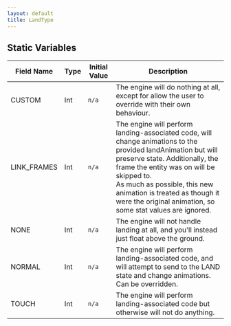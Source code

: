 ```yaml
---
layout: default
title: LandType
---
```


## Static Variables

| Field Name | Type | Initial Value | Description |
| ------------ | ------ | --------------- | ------------- |
| CUSTOM | Int | `n/a` | The engine will do nothing at all, except for allow the user to override with their own behaviour. |
| LINK_FRAMES | Int | `n/a` | The engine will perform landing-associated code, will change animations to the provided landAnimation but will preserve state. Additionally, the frame the entity was on will be skipped to.<br> As much as possible, this new animation is treated as though it were the original animation, so some stat values are ignored. |
| NONE | Int | `n/a` | The engine will not handle landing at all, and you'll instead just float above the ground. |
| NORMAL | Int | `n/a` | The engine will perform landing-associated code, and will attempt to send to the LAND state and change animations. Can be overridden. |
| TOUCH | Int | `n/a` | The engine will perform landing-associated code but otherwise will not do anything. |
